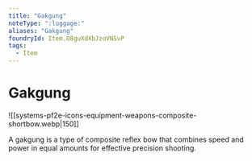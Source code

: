 ```yaml
---
title: "Gakgung"
noteType: ":luggage:"
aliases: "Gakgung"
foundryId: Item.O8guXdXbJzoVNSvP
tags:
  - Item
---
```


# Gakgung
![[systems-pf2e-icons-equipment-weapons-composite-shortbow.webp|150]]

A gakgung is a type of composite reflex bow that combines speed and power in equal amounts for effective precision shooting.
